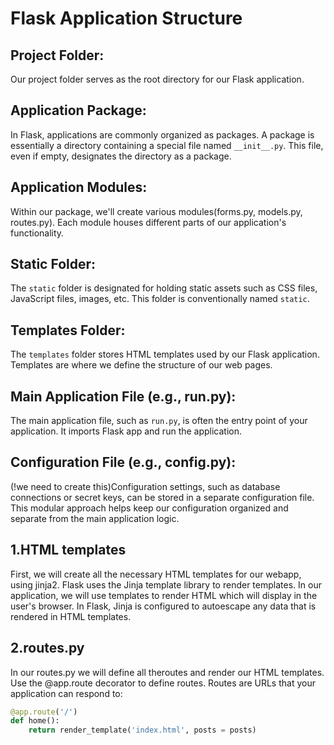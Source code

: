 # Flask Application Structure

## Project Folder:

Our project folder serves as the root directory for our Flask application.

## Application Package:

In Flask, applications are commonly organized as packages. A package is essentially a directory containing a special file named `__init__.py`. This file, even if empty, designates the directory as a package.

## Application Modules:

Within our package, we'll create various modules(forms.py, models.py, routes.py). Each module houses different parts of our application's functionality.

## Static Folder:

The `static` folder is designated for holding static assets such as CSS files, JavaScript files, images, etc. This folder is conventionally named `static`.

## Templates Folder:

The `templates` folder stores HTML templates used by our Flask application. Templates are where we define the structure of our web pages.

## Main Application File (e.g., run.py):

The main application file, such as `run.py`, is often the entry point of your application. It imports Flask app and run the application.
## Configuration File (e.g., config.py):

(!we need to create this)Configuration settings, such as database connections or secret keys, can be stored in a separate configuration file. This modular approach helps keep our configuration organized and separate from the main application logic.

## 1.HTML templates

First, we will create all the necessary HTML templates for our webapp, using jinja2. Flask uses the Jinja template library to render templates. In our application, we will use templates to render HTML which will display in the user's browser. In Flask, Jinja is configured to autoescape any data that is rendered in HTML templates.

## 2.routes.py
In our routes.py we will define all theroutes and render our HTML templates. 
Use the @app.route decorator to define routes. Routes are URLs that your application can respond to:
```python
@app.route('/')
def home():
    return render_template('index.html', posts = posts)
```




